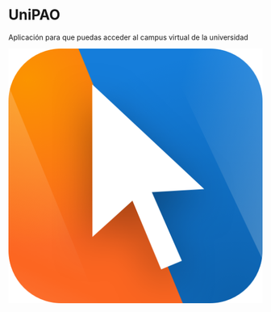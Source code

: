 # UniPAO

Aplicación para que puedas acceder al campus virtual de la universidad

![Icon](https://github.com/jerson/unipao/raw/master/src/images/icon.png)